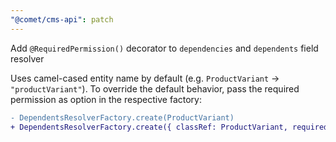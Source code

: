 ```yaml
---
"@comet/cms-api": patch
---
```


Add `@RequiredPermission()` decorator to `dependencies` and `dependents` field resolver

Uses camel-cased entity name by default (e.g. `ProductVariant` -> `"productVariant"`).
To override the default behavior, pass the required permission as option in the respective factory:

```diff
- DependentsResolverFactory.create(ProductVariant)
+ DependentsResolverFactory.create({ classRef: ProductVariant, requiredPermission: "product" })
```
